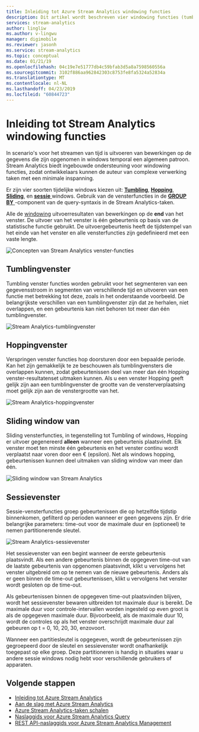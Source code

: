```yaml
---
title: Inleiding tot Azure Stream Analytics windowing functies
description: Dit artikel wordt beschreven vier windowing functies (tumbling, Hopping plaatsvindt, schuiven, sessie) die worden gebruikt in Azure Stream Analytics-taken.
services: stream-analytics
author: lingliw
ms.author: v-lingwu
manager: digimobile
ms.reviewer: jasonh
ms.service: stream-analytics
ms.topic: conceptual
ms.date: 01/21/19
ms.openlocfilehash: 04c19e7e51777db4c59bfab3d5a8a7598560556a
ms.sourcegitcommit: 3102f886aa962842303c8753fe8fa5324a52834a
ms.translationtype: MT
ms.contentlocale: nl-NL
ms.lasthandoff: 04/23/2019
ms.locfileid: "60844723"
---
```

# <a name="introduction-to-stream-analytics-windowing-functions"></a>Inleiding tot Stream Analytics windowing functies
In scenario's voor het streamen van tijd is uitvoeren van bewerkingen op de gegevens die zijn opgenomen in windows temporal een algemeen patroon. Stream Analytics biedt ingebouwde ondersteuning voor windowing functies, zodat ontwikkelaars kunnen de auteur van complexe verwerking taken met een minimale inspanning.

Er zijn vier soorten tijdelijke windows kiezen uit: [**Tumbling**](https://msdn.microsoft.com/azure/stream-analytics/reference/tumbling-window-azure-stream-analytics), [ **Hopping**](https://msdn.microsoft.com/azure/stream-analytics/reference/hopping-window-azure-stream-analytics), [ **Sliding**](https://msdn.microsoft.com/azure/stream-analytics/reference/sliding-window-azure-stream-analytics), en [ **sessie**  ](https://msdn.microsoft.com/azure/stream-analytics/reference/session-window-azure-stream-analytics) windows.  Gebruik van de vensterfuncties in de [ **GROUP BY** ](https://msdn.microsoft.com/azure/stream-analytics/reference/group-by-azure-stream-analytics) -component van de query-syntaxis in de Stream Analytics-taken.

Alle de [windowing](https://msdn.microsoft.com/azure/stream-analytics/reference/windowing-azure-stream-analytics) uitvoerresultaten van bewerkingen op de **end** van het venster. De uitvoer van het venster is één gebeurtenis op basis van de statistische functie gebruikt. De uitvoergebeurtenis heeft de tijdstempel van het einde van het venster en alle vensterfuncties zijn gedefinieerd met een vaste lengte. 

![Concepten van Stream Analytics venster-functies](media/stream-analytics-window-functions/stream-analytics-window-functions-conceptual.png)

## <a name="tumbling-window"></a>Tumblingvenster
Tumbling venster functies worden gebruikt voor het segmenteren van een gegevensstroom in segmenten van verschillende tijd en uitvoeren van een functie met betrekking tot deze, zoals in het onderstaande voorbeeld. De belangrijkste verschillen van een tumblingvenster zijn dat ze herhalen, niet overlappen, en een gebeurtenis kan niet behoren tot meer dan één tumblingvenster.

![Stream Analytics-tumblingvenster](media/stream-analytics-window-functions/stream-analytics-window-functions-tumbling-intro.png)

## <a name="hopping-window"></a>Hoppingvenster
Verspringen venster functies hop doorsturen door een bepaalde periode. Kan het zijn gemakkelijk te ze beschouwen als tumblingvensters die overlappen kunnen, zodat gebeurtenissen deel van meer dan één Hopping venster-resultatenset uitmaken kunnen. Als u een venster Hopping geeft gelijk zijn aan een tumblingvenster de grootte van de vensterverplaatsing moet gelijk zijn aan de venstergrootte van het. 

![Stream Analytics-hoppingvenster](media/stream-analytics-window-functions/stream-analytics-window-functions-hopping-intro.png)

## <a name="sliding-window"></a>Sliding window van
Sliding vensterfuncties, in tegenstelling tot Tumbling of windows, Hopping er uitvoer gegenereerd **alleen** wanneer een gebeurtenis plaatsvindt. Elk venster moet ten minste één gebeurtenis en het venster continu wordt verplaatst naar voren door een € (epsilon). Net als windows hopping, gebeurtenissen kunnen deel uitmaken van sliding window van meer dan één.

![Sliding window van Stream Analytics](media/stream-analytics-window-functions/stream-analytics-window-functions-sliding-intro.png)

## <a name="session-window"></a>Sessievenster
Sessie-vensterfuncties groep gebeurtenissen die op hetzelfde tijdstip binnenkomen, gefilterd op perioden wanneer er geen gegevens zijn. Er drie belangrijke parameters: time-out voor de maximale duur en (optioneel) te nemen partitionerende sleutel.

![Stream Analytics-sessievenster](media/stream-analytics-window-functions/stream-analytics-window-functions-session-intro.png)

Het sessievenster van een begint wanneer de eerste gebeurtenis plaatsvindt. Als een andere gebeurtenis binnen de opgegeven time-out van de laatste gebeurtenis van opgenomen plaatsvindt, klikt u vervolgens het venster uitgebreid om op te nemen van de nieuwe gebeurtenis. Anders als er geen binnen de time-out gebeurtenissen, klikt u vervolgens het venster wordt gesloten op de time-out.

Als gebeurtenissen binnen de opgegeven time-out plaatsvinden blijven, wordt het sessievenster bewaren uitbreiden tot maximale duur is bereikt. De maximale duur voor controle-intervallen worden ingesteld op even groot is als de opgegeven maximale duur. Bijvoorbeeld, als de maximale duur 10, wordt de controles op als het venster overschrijdt maximale duur zal gebeuren op t = 0, 10, 20, 30, enzovoort.

Wanneer een partitiesleutel is opgegeven, wordt de gebeurtenissen zijn gegroepeerd door de sleutel en sessievenster wordt onafhankelijk toegepast op elke groep. Deze partitioneren is handig in situaties waar u andere sessie windows nodig hebt voor verschillende gebruikers of apparaten.

## <a name="next-steps"></a>Volgende stappen
* [Inleiding tot Azure Stream Analytics](stream-analytics-introduction.md)
* [Aan de slag met Azure Stream Analytics](stream-analytics-real-time-fraud-detection.md)
* [Azure Stream Analytics-taken schalen](stream-analytics-scale-jobs.md)
* [Naslaggids voor Azure Stream Analytics Query](https://msdn.microsoft.com/library/azure/dn834998.aspx)
* [REST API-naslaggids voor Azure Stream Analytics Management](https://msdn.microsoft.com/library/azure/dn835031.aspx)

<!--Update_Description: update meta properties -->